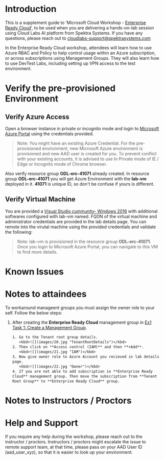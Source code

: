 # Introduction

This is a supplement guide to ‘Microsoft Cloud Workshop - [Enterprise Ready Cloud](https://github.com/Microsoft/MCW-Enterprise-ready-cloud/blob/master/Hands-on%20lab/HOL%20step-by-step%20-%20Enterprise-ready%20cloud.md)’, to be used when you are delivering a hands-on-lab session using Cloud Labs AI platform from Spektra Systems. If you have any questions, please reach out to cloudlabs-support@spektrasystems.com

In the Enterprise Ready Cloud workshop, attendees will learn how to use Azure RBAC and Policy to help control usage within an Azure subscription, or across subscriptions using Management Groups. They will also learn how to use DevTest Labs, including setting up VPN access to the test environment.

# Verify the pre-provisioned Environment

## Verify Azure Access
Open a browser instance in private or incognito mode and login to [Microsoft Azure Portal](https://portal.azure.com) using the credentials provided.

> Note: You might have an existing Azure Credential. For the pre-provisioned environment, new Microsoft Azure environment is provisioned and new AAD user is created for you. To prevent conflict with your existing accounts, it is advised to use In Private mode of IE / Edge or Incognito mode of Chrome browser.

Also verify resource group **ODL-erc-41071** already created. In resource group **ODL-erc-41071** you will get Azure Environment with the **lab-vm** deployed in it. **41071**  is unique ID, so don't be confuse if yours is different.

## Verify Virtual Machine
You are provided a [Visual Studio cummunity- Windows 2016](https://azuremarketplace.microsoft.com/en-us/marketplace/apps/Microsoft.VisualStudioCommunity2017onWindowsServer2016x64?tab=Overview) with additional softwares configured with lab-vm named. FQDN of the virtual machine and administrator credentials are provided in the lab details page. You can remote into the virutal machine using the provided credentials and validate the following:

> Note: lab-vm is provisioned in the resource group **ODL-erc-41071**. Once you login to Microsoft Azure Portal, you can navigate to this VM to find more details.

# Known Issues
# Notes to attaindees 
To workaround manageent groups you must assign the owner role to your self. Follow the below steps:
1. After creating the **Enterprise Ready Cloud** management group in [Ex1 Task 1: Create a Management Group](https://github.com/Microsoft/MCW-Enterprise-ready-cloud/blob/master/Hands-on%20lab/HOL%20step-by-step%20-%20Enterprise-ready%20cloud.md#task-1-create-a-management-group). 
     
       1. Go to the Tenant root group details.
          <kbd>![](images/20.jpg "TenantRootDetails")</kbd>          
       2. Then click on **Access control (IAM)** and then **+Add**.
          <kbd>![](images/21.jpg "IAM")</kbd> 
       3. Now give owner role to Azure Account you recieved in lab details page.
          <kbd>![](images/22.jpg "Owner")</kbd> 
       4. If you are not able to add subscription in **Enterprise Ready Cloud** management group. Then move the subscription from **Tenant Root Group** to **Enterprise Ready Cloud** group.
          
            
# Notes to Instructors / Proctors


# Help and Support

If you require any help during the workshop, please reach out to the instructor / proctors. Instructors / proctors might escalate the issue to remote support team, at that time, please pass on your AAD User ID (aad_user_xyz), so that it is easier to look up your environment.
